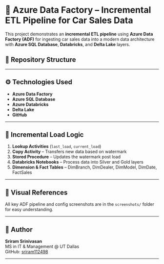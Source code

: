 # 🚗 Azure Data Factory – Incremental ETL Pipeline for Car Sales Data

This project demonstrates an **incremental ETL pipeline** using **Azure Data Factory (ADF)** for ingesting car sales data into a modern data architecture with **Azure SQL Database**, **Databricks**, and **Delta Lake** layers.

## 📁 Repository Structure


---

## ⚙️ Technologies Used

- **Azure Data Factory**
- **Azure SQL Database**
- **Azure Databricks**
- **Delta Lake**
- **GitHub**

---

## 🔁 Incremental Load Logic

1. **Lookup Activities** (`last_load`, `current_load`)
2. **Copy Activity** – Transfers new data based on watermark
3. **Stored Procedure** – Updates the watermark post load
4. **Databricks Notebooks** – Process data into Silver and Gold layers
5. **Dimension & Fact Tables** – DimBranch, DimDealer, DimModel, DimDate, FactSales

---

## 📸 Visual References

All key ADF pipeline and config screenshots are in the `screenshots/` folder for easy understanding.

---

## 🧠 Author

**Sriram Srinivasan**  
MS in IT & Management @ UT Dallas  
GitHub: [sriram112498](https://github.com/sriram112498)

---


